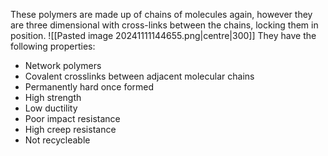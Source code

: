 These polymers are made up of chains of molecules again, however they are three dimensional with cross-links between the chains, locking them in position.
![[Pasted image 20241111144655.png|centre|300]]
They have the following properties:
- Network polymers
- Covalent crosslinks between adjacent molecular chains
- Permanently hard once formed
- High strength
- Low ductility
- Poor impact resistance
- High creep resistance
- Not recycleable